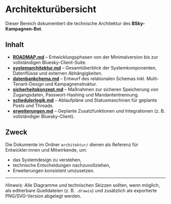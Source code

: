 # Architekturübersicht

Dieser Bereich dokumentiert die technische Architektur des **BSky-Kampagnen-Bot**.

## Inhalt

- **[ROADMAP.md](./ROADMAP.md)** – Entwicklungsphasen von der Minimalversion bis zur vollständigen Bluesky-Client-Suite.
- **[systemarchitektur.md](./architektur//systemarchitektur.md)** – Gesamtüberblick der Systemkomponenten, Datenflüsse und externen Abhängigkeiten.
- **[datenbankchema.md](./architektur/datenbankschema.md)** – Entwurf des relationalen Schemas inkl. Multi-Tenant-Design und Kampagnenstruktur.
- **[sicherheitskonzept.md](./sicherheitskonzept.md)** – Maßnahmen zur sicheren Speicherung von Zugangsdaten, Passwort-Hashing und Mandantentrennung.
- **[schedulerlogik.md](./schedulerlogik.md)** – Ablaufpläne und Statusmaschinen für geplante Posts und Threads.
- **[erweiterungen.md](./erweiterungen.md)** – Geplante Zusatzfunktionen und Integrationen (z. B. vollständiger Bluesky-Client).

## Zweck

Die Dokumente im Ordner `architektur/` dienen als Referenz für Entwickler:innen und Mitwirkende, um:
- das Systemdesign zu verstehen,
- technische Entscheidungen nachzuvollziehen,
- Erweiterungen konsistent umzusetzen.

---

*Hinweis:* Alle Diagramme und technischen Skizzen sollten, wenn möglich, als editierbare Quelldateien (z. B. `.drawio`) und zusätzlich als exportierte PNG/SVG-Version abgelegt werden.

